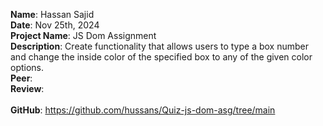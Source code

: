 **Name**: Hassan Sajid
<br/>
**Date**: Nov 25th, 2024
<br/>
**Project Name**: JS Dom Assignment
<br/>
**Description**: Create functionality that allows users to type a box number and change the inside color of the specified box to any of the given color options.
<br/>
**Peer**: 
<br/>
**Review**: 
<br/>
<br/>
**GitHub**: https://github.com/hussans/Quiz-js-dom-asg/tree/main
